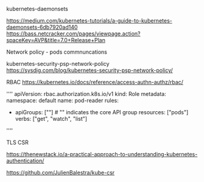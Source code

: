 kubernetes-daemonsets

https://medium.com/kubernetes-tutorials/a-guide-to-kubernetes-daemonsets-6db7920ad140
https://bass.netcracker.com/pages/viewpage.action?spaceKey=AVP&title=7.0+Release+Plan

Network policy - pods commnuncations


kubernetes-security-psp-network-policy
https://sysdig.com/blog/kubernetes-security-psp-network-policy/

RBAC
https://kubernetes.io/docs/reference/access-authn-authz/rbac/

''''
apiVersion: rbac.authorization.k8s.io/v1
kind: Role
metadata:
  namespace: default
  name: pod-reader
rules:
- apiGroups: [""] # "" indicates the core API group
  resources: ["pods"]
  verbs: ["get", "watch", "list"]
  
''''

TLS CSR 

https://thenewstack.io/a-practical-approach-to-understanding-kubernetes-authentication/

https://github.com/JulienBalestra/kube-csr
